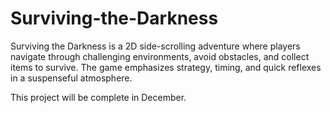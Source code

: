 # Surviving-the-Darkness
Surviving the Darkness is a 2D side-scrolling adventure where players navigate through challenging environments, avoid obstacles, and collect items to survive. The game emphasizes strategy, timing, and quick reflexes in a suspenseful atmosphere.

This project will be complete in December.

